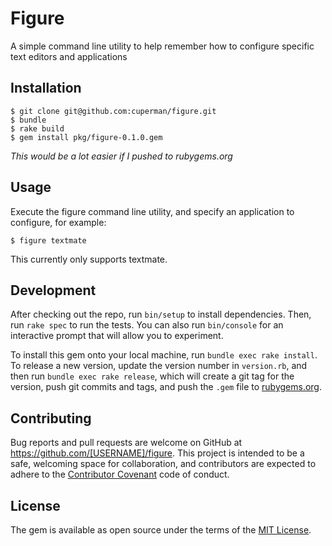 # Figure

A simple command line utility to help remember how to configure specific text editors and applications

## Installation

    $ git clone git@github.com:cuperman/figure.git
    $ bundle
    $ rake build
    $ gem install pkg/figure-0.1.0.gem

*This would be a lot easier if I pushed to rubygems.org*

## Usage

Execute the figure command line utility, and specify an application to configure, for example:

    $ figure textmate

This currently only supports textmate.

## Development

After checking out the repo, run `bin/setup` to install dependencies. Then, run `rake spec` to run the tests. You can also run `bin/console` for an interactive prompt that will allow you to experiment.

To install this gem onto your local machine, run `bundle exec rake install`. To release a new version, update the version number in `version.rb`, and then run `bundle exec rake release`, which will create a git tag for the version, push git commits and tags, and push the `.gem` file to [rubygems.org](https://rubygems.org).

## Contributing

Bug reports and pull requests are welcome on GitHub at https://github.com/[USERNAME]/figure. This project is intended to be a safe, welcoming space for collaboration, and contributors are expected to adhere to the [Contributor Covenant](http://contributor-covenant.org) code of conduct.


## License

The gem is available as open source under the terms of the [MIT License](http://opensource.org/licenses/MIT).
